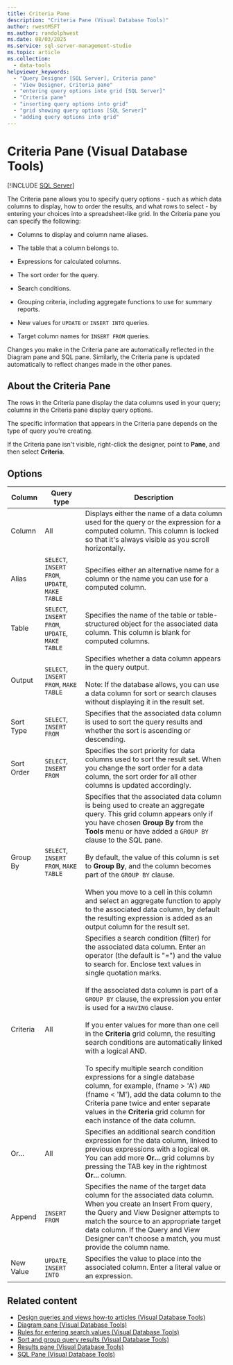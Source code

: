 ```yaml
---
title: Criteria Pane
description: "Criteria Pane (Visual Database Tools)"
author: rwestMSFT
ms.author: randolphwest
ms.date: 08/03/2025
ms.service: sql-server-management-studio
ms.topic: article
ms.collection:
  - data-tools
helpviewer_keywords:
  - "Query Designer [SQL Server], Criteria pane"
  - "View Designer, Criteria pane"
  - "entering query options into grid [SQL Server]"
  - "Criteria pane"
  - "inserting query options into grid"
  - "grid showing query options [SQL Server]"
  - "adding query options into grid"
---
```

# Criteria Pane (Visual Database Tools)

[!INCLUDE [SQL Server](../includes/applies-to-version/sqlserver.md)]

The Criteria pane allows you to specify query options - such as which data columns to display, how to order the results, and what rows to select - by entering your choices into a spreadsheet-like grid. In the Criteria pane you can specify the following:

- Columns to display and column name aliases.

- The table that a column belongs to.

- Expressions for calculated columns.

- The sort order for the query.

- Search conditions.

- Grouping criteria, including aggregate functions to use for summary reports.

- New values for `UPDATE` or `INSERT INTO` queries.

- Target column names for `INSERT FROM` queries.

Changes you make in the Criteria pane are automatically reflected in the Diagram pane and SQL pane. Similarly, the Criteria pane is updated automatically to reflect changes made in the other panes.

## About the Criteria Pane

The rows in the Criteria pane display the data columns used in your query; columns in the Criteria pane display query options.

The specific information that appears in the Criteria pane depends on the type of query you're creating.

If the Criteria pane isn't visible, right-click the designer, point to **Pane**, and then select **Criteria**.

## Options

| Column | Query type | Description |
| --- | --- | --- |
| Column | All | Displays either the name of a data column used for the query or the expression for a computed column. This column is locked so that it's always visible as you scroll horizontally. |
| Alias | `SELECT`, `INSERT FROM`, `UPDATE`, `MAKE TABLE` | Specifies either an alternative name for a column or the name you can use for a computed column. |
| Table | `SELECT`, `INSERT FROM`, `UPDATE`, `MAKE TABLE` | Specifies the name of the table or table-structured object for the associated data column. This column is blank for computed columns. |
| Output | `SELECT`, `INSERT FROM`, `MAKE TABLE` | Specifies whether a data column appears in the query output.<br /><br />Note: If the database allows, you can use a data column for sort or search clauses without displaying it in the result set. |
| Sort Type | `SELECT`, `INSERT FROM` | Specifies that the associated data column is used to sort the query results and whether the sort is ascending or descending. |
| Sort Order | `SELECT`, `INSERT FROM` | Specifies the sort priority for data columns used to sort the result set. When you change the sort order for a data column, the sort order for all other columns is updated accordingly. |
| Group By | `SELECT`, `INSERT FROM`, `MAKE TABLE` | Specifies that the associated data column is being used to create an aggregate query. This grid column appears only if you have chosen **Group By** from the **Tools** menu or have added a `GROUP BY` clause to the SQL pane.<br /><br />By default, the value of this column is set to **Group By**, and the column becomes part of the `GROUP BY` clause.<br /><br />When you move to a cell in this column and select an aggregate function to apply to the associated data column, by default the resulting expression is added as an output column for the result set. |
| Criteria | All | Specifies a search condition (filter) for the associated data column. Enter an operator (the default is "=") and the value to search for. Enclose text values in single quotation marks.<br /><br />If the associated data column is part of a `GROUP BY` clause, the expression you enter is used for a `HAVING` clause.<br /><br />If you enter values for more than one cell in the **Criteria** grid column, the resulting search conditions are automatically linked with a logical AND.<br /><br />To specify multiple search condition expressions for a single database column, for example, (fname > 'A') `AND` (fname < 'M'), add the data column to the Criteria pane twice and enter separate values in the **Criteria** grid column for each instance of the data column. |
| Or... | All | Specifies an additional search condition expression for the data column, linked to previous expressions with a logical `OR`. You can add more **Or...** grid columns by pressing the TAB key in the rightmost **Or...** column. |
| Append | `INSERT FROM` | Specifies the name of the target data column for the associated data column. When you create an Insert From query, the Query and View Designer attempts to match the source to an appropriate target data column. If the Query and View Designer can't choose a match, you must provide the column name. |
| New Value | `UPDATE`, `INSERT INTO` | Specifies the value to place into the associated column. Enter a literal value or an expression. |

## Related content

- [Design queries and views how-to articles (Visual Database Tools)](design-queries-and-views-how-to-topics-visual-database-tools.md)
- [Diagram pane (Visual Database Tools)](diagram-pane-visual-database-tools.md)
- [Rules for entering search values (Visual Database Tools)](rules-for-entering-search-values-visual-database-tools.md)
- [Sort and group query results (Visual Database Tools)](sort-and-group-query-results-visual-database-tools.md)
- [Results pane (Visual Database Tools)](results-pane-visual-database-tools.md)
- [SQL Pane (Visual Database Tools)](sql-pane-visual-database-tools.md)
